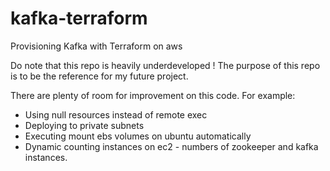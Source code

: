 # kafka-terraform
Provisioning Kafka with Terraform on aws


Do note that this repo is heavily underdeveloped ! The purpose of this repo is to be the reference for my future project. 


There are plenty of room for improvement on this code. For example:
- Using null resources instead of remote exec
- Deploying to private subnets
- Executing mount ebs volumes on ubuntu automatically
- Dynamic counting instances on ec2 - numbers of zookeeper and kafka instances.

